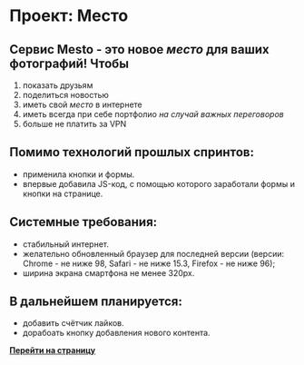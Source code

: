 # Проект: Место

## Сервис Mesto - это новое *место* для ваших фотографий! Чтобы
1. показать друзьям
2. поделиться новостью
3. иметь свой *место* в интернете
4. иметь всегда при себе портфолио *на случай важных переговоров*
5. больше не платить за VPN


## Помимо технологий прошлых спринтов:
* применила кнопки и формы.
* впервые добавила JS-код, с помощью которого заработали формы и кнопки на странице.

## Системные требования:
* стабильный интернет.
* желательно обновленный браузер для последней версии (версии: Chrome - не ниже 98, Safari - не ниже 15.3, Firefox - не ниже 96);
* ширина экрана смартфона не менее 320px.

## В дальнейшем планируется:
  * добавить счётчик лайков.
  * дорабоать кнопку добавления нового контента.

**[Перейти на страницу](https://genlady.github.io/mesto/)**

